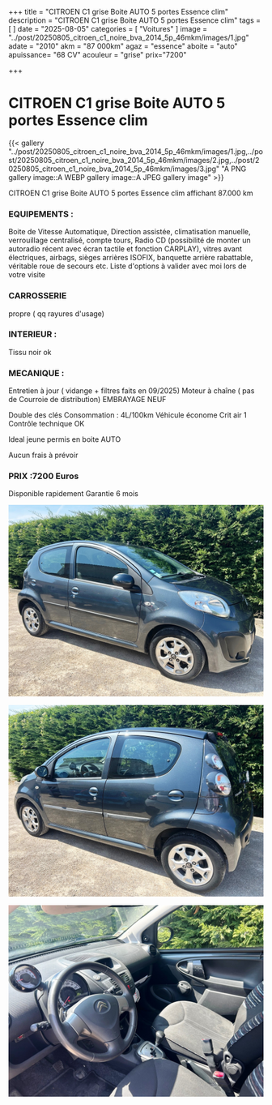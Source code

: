 +++
title = "CITROEN C1 grise Boite AUTO 5 portes Essence clim"
description = "CITROEN C1 grise Boite AUTO 5 portes Essence clim"
tags = [
]
date = "2025-08-05"
categories = [
    "Voitures"
]
image = "../post/20250805_citroen_c1_noire_bva_2014_5p_46mkm/images/1.jpg"
adate = "2010"
akm = "87 000km"
agaz = "essence"
aboite = "auto"
apuissance= "68 CV"
acouleur = "grise"
prix="7200"

+++

# CITROEN C1 grise Boite AUTO 5 portes Essence clim

{{< gallery  "../post/20250805_citroen_c1_noire_bva_2014_5p_46mkm/images/1.jpg,../post/20250805_citroen_c1_noire_bva_2014_5p_46mkm/images/2.jpg,../post/20250805_citroen_c1_noire_bva_2014_5p_46mkm/images/3.jpg" "A PNG gallery image::A WEBP gallery image::A JPEG gallery image" >}}
 


CITROEN C1 grise Boite AUTO 5 portes Essence clim affichant 87.000 km 


### EQUIPEMENTS :
Boite de Vitesse Automatique, Direction assistée, climatisation manuelle, verrouillage centralisé, compte tours, Radio CD (possibilité de monter un autoradio récent avec écran tactile et fonction CARPLAY), vitres avant électriques, airbags, sièges arrières ISOFIX, banquette arrière rabattable, véritable roue de secours etc.
Liste d'options à valider avec moi lors de votre visite


### CARROSSERIE 
propre ( qq rayures d'usage)


### INTERIEUR :
Tissu noir ok

### MECANIQUE :
Entretien à jour ( vidange + filtres faits en 09/2025)
Moteur à chaîne ( pas de Courroie de distribution)
EMBRAYAGE NEUF



Double des clés
Consommation : 4L/100km
Véhicule économe
Crit air 1
Contrôle technique OK 

Ideal jeune permis en boite AUTO


Aucun frais à prévoir


### PRIX :7200 Euros

Disponible rapidement
Garantie 6 mois

<!-- more -->


![](images/1.jpg)

![](images/2.jpg)

![](images/3.jpg)

